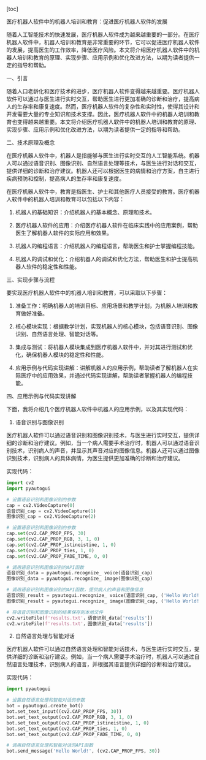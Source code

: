 
[toc]                    
                
                
医疗机器人软件中的机器人培训和教育：促进医疗机器人软件的发展

随着人工智能技术的快速发展，医疗机器人软件成为越来越重要的一部分。在医疗机器人软件中，机器人培训和教育是非常重要的环节，它可以促进医疗机器人软件的发展，提高医生的工作效率，降低医疗风险。本文将介绍医疗机器人软件中的机器人培训和教育的原理、实现步骤、应用示例和优化改进方法，以期为读者提供一定的指导和帮助。

一、引言

随着人口老龄化和医疗技术的进步，医疗机器人软件变得越来越重要。医疗机器人软件可以通过与医生进行实时交互，帮助医生进行更加准确的诊断和治疗，提高病人的生存率和康复速度。然而，医疗机器人软件的复杂性和实时性，使得其设计和开发需要大量的专业知识和技术支撑。因此，医疗机器人软件中的机器人培训和教育也变得越来越重要。本文将介绍医疗机器人软件中的机器人培训和教育的原理、实现步骤、应用示例和优化改进方法，以期为读者提供一定的指导和帮助。

二、技术原理及概念

在医疗机器人软件中，机器人是指能够与医生进行实时交互的人工智能系统。机器人可以通过语音识别、图像识别、自然语言处理等技术，与医生进行对话和交互，提供详细的诊断和治疗建议。机器人还可以根据医生的病情和治疗方案，自主进行疾病预防和控制，提高病人的生存率和康复速度。

在医疗机器人软件中，教育是指医生、护士和其他医疗人员接受的教育。医疗机器人软件中的机器人培训和教育可以包括以下内容：

1. 机器人的基础知识：介绍机器人的基本概念、原理和技术。

2. 医疗机器人软件的应用：介绍医疗机器人软件在临床实践中的应用案例，帮助医生了解机器人软件的实际应用和效果。

3. 机器人的编程语言：介绍机器人的编程语言，帮助医生和护士掌握编程技能。

4. 机器人的调试和优化：介绍机器人的调试和优化方法，帮助医生和护士提高机器人软件的稳定性和性能。

三、实现步骤与流程

要实现医疗机器人软件中的机器人培训和教育，可以采取以下步骤：

1. 准备工作：明确机器人的培训目标、应用场景和教学计划，为机器人培训和教育做好准备。

2. 核心模块实现：根据教学计划，实现机器人的核心模块，包括语音识别、图像识别、自然语言处理、智能对话等。

3. 集成与测试：将机器人模块集成到医疗机器人软件中，并对其进行测试和优化，确保机器人模块的稳定性和性能。

4. 应用示例与代码实现讲解：讲解机器人的应用示例，帮助读者了解机器人在实际医疗中的应用效果，并通过代码实现讲解，帮助读者掌握机器人的编程技能。

四、应用示例与代码实现讲解

下面，我将介绍几个医疗机器人软件中机器人的应用示例，以及其实现代码：

1. 语音识别与图像识别

医疗机器人软件可以通过语音识别和图像识别技术，与医生进行实时交互，提供详细的诊断和治疗建议。例如，当一个病人需要手术治疗时，机器人可以通过语音识别技术，识别病人的声音，并显示其声音对应的图像信息。机器人还可以通过图像识别技术，识别病人的具体病情，为医生提供更加准确的诊断和治疗建议。

实现代码：

```python
import cv2
import pyautogui

# 设置语音识别和图像识别的参数
cap = cv2.VideoCapture(0)
语音识别_cap = cv2.VideoCapture(1)
图像识别_cap = cv2.VideoCapture(2)

# 设置语音识别和图像识别的参数
cap.set(cv2.CAP_PROP_FPS, 30)
cap.set(cv2.CAP_PROP_RGB, 3, 1, 0)
cap.set(cv2.CAP_PROP_istineistine, 1, 0)
cap.set(cv2.CAP_PROP_ties, 1, 0)
cap.set(cv2.CAP_PROP_FADE_TIME, 0, 0)

# 调用语音识别和图像识别的API函数
语音识别_data = pyautogui.recognize_ voice(语音识别_cap)
图像识别_data = pyautogui.recognize_ image(图像识别_cap)

# 调用语音识别和图像识别的API函数，提供病人的声音和图像信息
语音识别_result = pyautogui.recognize_ voice(语音识别_cap, ('Hello World!', 'Hello World!', 3))
图像识别_result = pyautogui.recognize_ image(图像识别_cap, ('Hello World!', 'Hello World!', 3))

# 将语音识别和图像识别的结果保存到本地文件
cv2.writeFile(f'results.txt'，语音识别_data['results'])
cv2.writeFile(f'results.txt'，图像识别_data['results'])
```

2. 自然语言处理与智能对话

医疗机器人软件可以通过自然语言处理和智能对话技术，与医生进行实时交互，提供详细的诊断和治疗建议。例如，当一个病人需要手术治疗时，机器人可以通过自然语言处理技术，识别病人的语言，并根据其语言提供详细的诊断和治疗建议。

实现代码：

```python
import pyautogui

# 设置自然语言处理和智能对话的参数
bot = pyautogui.create_bot()
bot.set_text_input((cv2.CAP_PROP_FPS, 30))
bot.set_text_output(cv2.CAP_PROP_RGB, 3, 1, 0)
bot.set_text_output(cv2.CAP_PROP_istineistine, 1, 0)
bot.set_text_output(cv2.CAP_PROP_ties, 1, 0)
bot.set_text_output(cv2.CAP_PROP_FADE_TIME, 0, 0)

# 调用自然语言处理和智能对话的API函数
bot.send_message('Hello World!', (cv2.CAP_PROP_FPS, 30))
```

